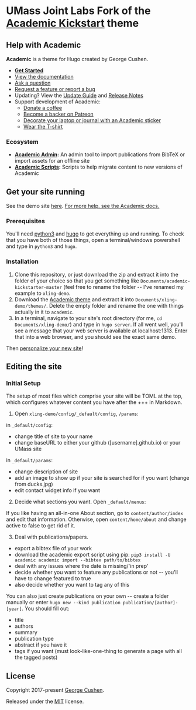 # UMass Joint Labs Fork of the [Academic Kickstart](https://sourcethemes.com/academic/) theme

## Help with Academic

**Academic** is a theme for Hugo created by George Cushen.
- [**Get Started**](#install)
- [View the documentation](https://sourcethemes.com/academic/docs/)
- [Ask a question](http://discuss.gohugo.io/)
- [Request a feature or report a bug](https://github.com/gcushen/hugo-academic/issues)
- Updating? View the [Update Guide](https://sourcethemes.com/academic/docs/update/) and [Release Notes](https://sourcethemes.com/academic/updates/)
- Support development of Academic:
  - [Donate a coffee](https://paypal.me/cushen)
  - [Become a backer on Patreon](https://www.patreon.com/cushen)
  - [Decorate your laptop or journal with an Academic sticker](https://www.redbubble.com/people/neutreno/works/34387919-academic)
  - [Wear the T-shirt](https://academic.threadless.com/)

### Ecosystem

* **[Academic Admin](https://github.com/sourcethemes/academic-admin):** An admin tool to import publications from BibTeX or import assets for an offline site
* **[Academic Scripts](https://github.com/sourcethemes/academic-scripts):** Scripts to help migrate content to new versions of Academic

## Get your site running

See the demo site [here](http://people.umass.edu/rgeguera). [For more help, see the Academic docs.](https://sourcethemes.com/academic/docs/install/)

### Prerequisites

You'll need [python3](https://www.python.org/downloads/) and [hugo](https://gohugo.io/) to get everything up and running. To check that you have both of those things, open a terminal/windows powershell and type in `python3` and `hugo`. 

### Installation

1. Clone this repository, or just download the zip and extract it into the folder of your choice so that you get something like `Documents/academic-kickstarter-master` (feel free to rename the folder -- I've renamed my example to `xling-demo`. 
2. Download the [Academic theme](https://github.com/gcushen/hugo-academic/archive/master.zip) and extract it into `Documents/xling-demo/themes/`. Delete the empty folder and rename the one with things actually in it to `academic`.
3. In a terminal, navigate to your site's root directory (for me, `cd Documents/xling-demo/`) and type in `hugo server`. If all went well, you'll see a message that your web server is available at localhost:1313. Enter that into a web browser, and you should see the exact same demo. 

Then [personalize your new site](https://sourcethemes.com/academic/docs/get-started/)!

## Editing the site

### Initial Setup

The setup of most files which comprise your site will be TOML at the top, which configures whatever content you have after the +++ in Markdown. 

1. Open `xling-demo/config/_default/config`, `/params`:

in `_default/config`:
- change title of site to your name
- change baseURL to either your github ([username].github.io) or your UMass site

in `_default/params`:
- change description of site
- add an image to show up if your site is searched for if you want (change from ducks.jpg)
- edit contact widget info if you want

2. Decide what sections you want. Open `_default/menus`:

If you like having an all-in-one About section, go to `content/author/index` and edit that information.
Otherwise, open `content/home/about` and change active to false to get rid of it.

3. Deal with publications/papers. 

- export a bibtex file of your work
- download the academic export script using pip: 
`pip3 install -U academic
academic import --bibtex path/to/bibtex`
- deal with any issues where the date is missing/'in prep'
- decide whether you want to feature any publications or not -- you'll have to change featured to true 
- also decide whether you want to tag any of this 

You can also just create publications on your own -- create a folder manually or enter `hugo new --kind publication publication/[author]-[year]`. You should fill out:
- title
- authors
- summary
- publication type
- abstract if you have it
- tags if you want (must look-like-one-thing to generate a page with all the tagged posts)

## License

Copyright 2017-present [George Cushen](https://georgecushen.com).

Released under the [MIT](https://github.com/sourcethemes/academic-kickstart/blob/master/LICENSE.md) license.
